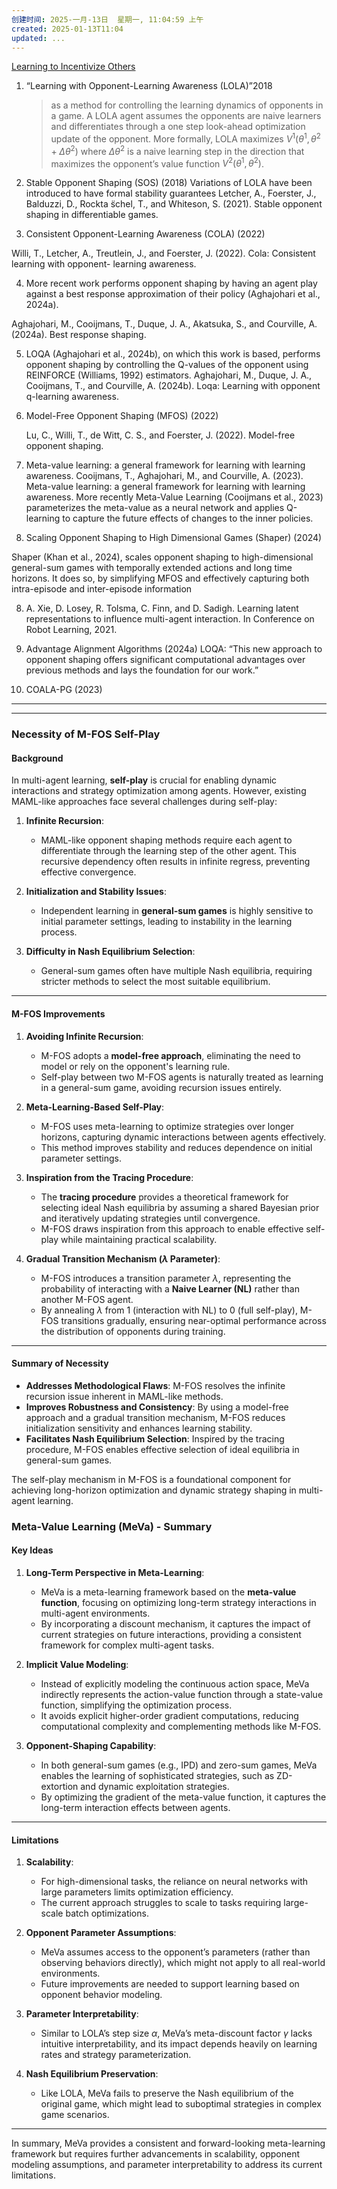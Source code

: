 ```yaml
---
创建时间: 2025-一月-13日  星期一, 11:04:59 上午
created: 2025-01-13T11:04
updated: ...
---
```






[Learning to Incentivize Others](https://zhuanlan.zhihu.com/p/150688960)

1. “Learning with Opponent-Learning Awareness (LOLA)”2018
   >as a method for controlling the learning dynamics of opponents in a game.
   >A LOLA agent assumes the opponents are naive learners and differentiates through a one step look-ahead optimization update of the opponent. More formally, LOLA maximizes $V^1(\theta^1, \theta^2 + \Delta\theta^2)$ where $\Delta\theta^2$ is a naive learning step in the direction that maximizes the opponent’s value function $V^2(\theta^1, \theta^2)$. 
   
2. Stable Opponent Shaping (SOS) (2018)
Variations of LOLA have been introduced to have formal stability guarantees
Letcher, A., Foerster, J., Balduzzi, D., Rockta ̈schel, T., and Whiteson, S. (2021). Stable opponent shaping in differentiable games.

3. Consistent Opponent-Learning Awareness (COLA) (2022)

Willi, T., Letcher, A., Treutlein, J., and Foerster, J. (2022). Cola: Consistent learning with opponent- learning awareness.

4. More recent work performs opponent shaping by having an agent play against a best response approximation of their policy (Aghajohari et al., 2024a). 

Aghajohari, M., Cooijmans, T., Duque, J. A., Akatsuka, S., and Courville, A. (2024a). Best response shaping.

5. LOQA (Aghajohari et al., 2024b), on which this work is based, performs opponent shaping by controlling the Q-values of the opponent using REINFORCE (Williams, 1992) estimators.
Aghajohari, M., Duque, J. A., Cooijmans, T., and Courville, A. (2024b). Loqa: Learning with opponent q-learning awareness.


4. Model-Free Opponent Shaping (MFOS) (2022)
   
   Lu, C., Willi, T., de Witt, C. S., and Foerster, J. (2022). Model-free opponent shaping.

5. Meta-value learning: a general framework for learning with learning awareness.
Cooijmans, T., Aghajohari, M., and Courville, A. (2023). Meta-value learning: a general framework for learning with learning awareness.
More recently Meta-Value Learning (Cooijmans et al., 2023) parameterizes the meta-value as a neural network and applies Q-learning to capture the future effects of changes to the inner policies. 




7. Scaling Opponent Shaping to High Dimensional Games (Shaper) (2024)
   
Shaper (Khan et al., 2024), scales opponent shaping to high-dimensional general-sum games with temporally extended actions and long time horizons. It does so, by simplifying MFOS and effectively capturing both intra-episode and inter-episode information

  8.  A. Xie, D. Losey, R. Tolsma, C. Finn, and D. Sadigh. Learning latent representations to influence multi-agent interaction. In Conference on Robot Learning, 2021.
   
1. Advantage Alignment Algorithms (2024a)
LOQA: “This new approach to opponent shaping offers significant computational advantages over previous methods and lays the foundation for our work.” 


9. COALA-PG (2023)
---
---


### **Necessity of M-FOS Self-Play**

#### **Background**
In multi-agent learning, **self-play** is crucial for enabling dynamic interactions and strategy optimization among agents. However, existing MAML-like approaches face several challenges during self-play:

1. **Infinite Recursion**:
   - MAML-like opponent shaping methods require each agent to differentiate through the learning step of the other agent. This recursive dependency often results in infinite regress, preventing effective convergence.

2. **Initialization and Stability Issues**:
   - Independent learning in **general-sum games** is highly sensitive to initial parameter settings, leading to instability in the learning process.

3. **Difficulty in Nash Equilibrium Selection**:
   - General-sum games often have multiple Nash equilibria, requiring stricter methods to select the most suitable equilibrium.

---

#### **M-FOS Improvements**
1. **Avoiding Infinite Recursion**:
   - M-FOS adopts a **model-free approach**, eliminating the need to model or rely on the opponent's learning rule.
   - Self-play between two M-FOS agents is naturally treated as learning in a general-sum game, avoiding recursion issues entirely.

2. **Meta-Learning-Based Self-Play**:
   - M-FOS uses meta-learning to optimize strategies over longer horizons, capturing dynamic interactions between agents effectively.
   - This method improves stability and reduces dependence on initial parameter settings.

3. **Inspiration from the Tracing Procedure**:
   - The **tracing procedure** provides a theoretical framework for selecting ideal Nash equilibria by assuming a shared Bayesian prior and iteratively updating strategies until convergence.
   - M-FOS draws inspiration from this approach to enable effective self-play while maintaining practical scalability.

4. **Gradual Transition Mechanism ($\lambda$ Parameter)**:
   - M-FOS introduces a transition parameter $\lambda$, representing the probability of interacting with a **Naive Learner (NL)** rather than another M-FOS agent.
   - By annealing $\lambda$ from 1 (interaction with NL) to 0 (full self-play), M-FOS transitions gradually, ensuring near-optimal performance across the distribution of opponents during training.

---

#### **Summary of Necessity**
- **Addresses Methodological Flaws**: M-FOS resolves the infinite recursion issue inherent in MAML-like methods.
- **Improves Robustness and Consistency**: By using a model-free approach and a gradual transition mechanism, M-FOS reduces initialization sensitivity and enhances learning stability.
- **Facilitates Nash Equilibrium Selection**: Inspired by the tracing procedure, M-FOS enables effective selection of ideal equilibria in general-sum games.

The self-play mechanism in M-FOS is a foundational component for achieving long-horizon optimization and dynamic strategy shaping in multi-agent learning.



### **Meta-Value Learning (MeVa) - Summary**

#### **Key Ideas**
1. **Long-Term Perspective in Meta-Learning**:
   - MeVa is a meta-learning framework based on the **meta-value function**, focusing on optimizing long-term strategy interactions in multi-agent environments.
   - By incorporating a discount mechanism, it captures the impact of current strategies on future interactions, providing a consistent framework for complex multi-agent tasks.

2. **Implicit Value Modeling**:
   - Instead of explicitly modeling the continuous action space, MeVa indirectly represents the action-value function through a state-value function, simplifying the optimization process.
   - It avoids explicit higher-order gradient computations, reducing computational complexity and complementing methods like M-FOS.

3. **Opponent-Shaping Capability**:
   - In both general-sum games (e.g., IPD) and zero-sum games, MeVa enables the learning of sophisticated strategies, such as ZD-extortion and dynamic exploitation strategies.
   - By optimizing the gradient of the meta-value function, it captures the long-term interaction effects between agents.

---

#### **Limitations**
1. **Scalability**:
   - For high-dimensional tasks, the reliance on neural networks with large parameters limits optimization efficiency.
   - The current approach struggles to scale to tasks requiring large-scale batch optimizations.

2. **Opponent Parameter Assumptions**:
   - MeVa assumes access to the opponent’s parameters (rather than observing behaviors directly), which might not apply to all real-world environments.
   - Future improvements are needed to support learning based on opponent behavior modeling.

3. **Parameter Interpretability**:
   - Similar to LOLA’s step size $\alpha$, MeVa’s meta-discount factor $\gamma$ lacks intuitive interpretability, and its impact depends heavily on learning rates and strategy parameterization.

4. **Nash Equilibrium Preservation**:
   - Like LOLA, MeVa fails to preserve the Nash equilibrium of the original game, which might lead to suboptimal strategies in complex game scenarios.

---

In summary, MeVa provides a consistent and forward-looking meta-learning framework but requires further advancements in scalability, opponent modeling assumptions, and parameter interpretability to address its current limitations.